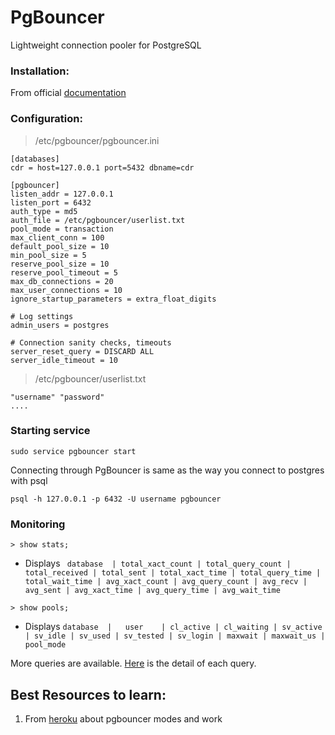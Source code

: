 # PgBouncer

Lightweight connection pooler for PostgreSQL

### Installation:

From official [documentation](https://www.pgbouncer.org/install.html)

### Configuration:

> /etc/pgbouncer/pgbouncer.ini

```
[databases]
cdr = host=127.0.0.1 port=5432 dbname=cdr

[pgbouncer]
listen_addr = 127.0.0.1
listen_port = 6432
auth_type = md5
auth_file = /etc/pgbouncer/userlist.txt
pool_mode = transaction
max_client_conn = 100
default_pool_size = 10
min_pool_size = 5
reserve_pool_size = 10
reserve_pool_timeout = 5
max_db_connections = 20
max_user_connections = 10
ignore_startup_parameters = extra_float_digits

# Log settings
admin_users = postgres

# Connection sanity checks, timeouts
server_reset_query = DISCARD ALL
server_idle_timeout = 10
```

> /etc/pgbouncer/userlist.txt

```
"username" "password"
....
```

### Starting service

`sudo service pgbouncer start`

Connecting through PgBouncer is same as the way you connect to postgres with psql

`psql -h 127.0.0.1 -p 6432 -U username pgbouncer`

### Monitoring

`> show stats;`

- Displays 
``` database  | total_xact_count | total_query_count | total_received | total_sent | total_xact_time | total_query_time | total_wait_time | avg_xact_count | avg_query_count | avg_recv | avg_sent | avg_xact_time | avg_query_time | avg_wait_time```

`> show pools;`

- Displays ``` database  |   user    | cl_active | cl_waiting | sv_active | sv_idle | sv_used | sv_tested | sv_login | maxwait | maxwait_us | pool_mode ```

More queries are available. [Here](https://www.pgbouncer.org/usage.html) is the detail of each query.


## Best Resources to learn:

1. From [heroku](https://devcenter.heroku.com/articles/best-practices-pgbouncer-configuration) about pgbouncer modes and work
